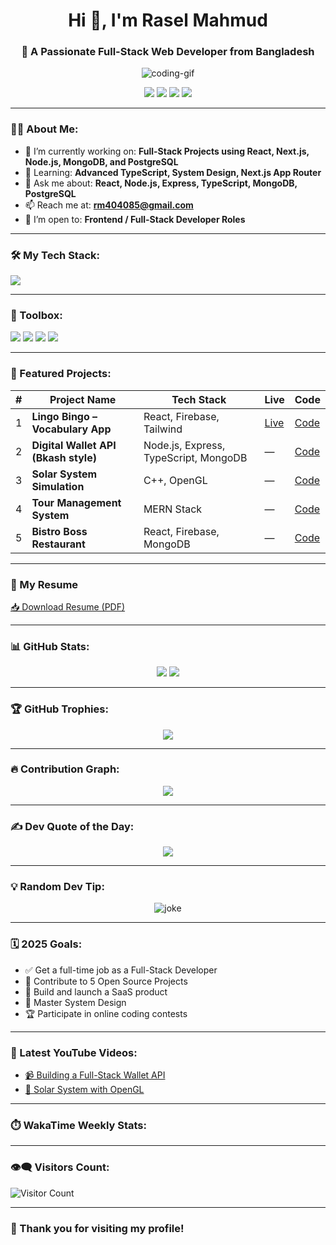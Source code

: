 <h1 align="center">Hi 👋, I'm Rasel Mahmud</h1>
<h3 align="center">🚀 A Passionate Full-Stack Web Developer from Bangladesh</h3>

<p align="center">
  <img src="https://www.canva.com/design/DAGyQlU2onk/5Zp7_7q6Uwx73y9uk-HLdw/view?utm_content=DAGyQlU2onk&utm_campaign=designshare&utm_medium=link2&utm_source=uniquelinks&utlId=hddcdbd62c1" width="full" alt="coding-gif" />
</p>

<p align="center">
  <a href="https://www.linkedin.com/in/rasel-mahmud-1ab0b5333/"><img src="https://img.shields.io/badge/-LinkedIn-blue?style=for-the-badge&logo=linkedin" /></a>
  <a href="https://www.facebook.com/"><img src="https://img.shields.io/badge/-Facebook-1877F2?style=for-the-badge&logo=facebook&logoColor=white" /></a>
  <a href="https://www.youtube.com/@raselmahmud7086"><img src="https://img.shields.io/badge/-YouTube-red?style=for-the-badge&logo=youtube&logoColor=white" /></a>
  <a href="mailto:rm404085@gmail.com"><img src="https://img.shields.io/badge/-Gmail-D14836?style=for-the-badge&logo=gmail&logoColor=white" /></a>
</p>

---

### 👨‍💻 About Me:

- 🔭 I’m currently working on: **Full-Stack Projects using React, Next.js, Node.js, MongoDB, and PostgreSQL**
- 🌱 Learning: **Advanced TypeScript, System Design, Next.js App Router**
- 💬 Ask me about: **React, Node.js, Express, TypeScript, MongoDB, PostgreSQL**
- 📫 Reach me at: **rm404085@gmail.com**
- 💼 I’m open to: **Frontend / Full-Stack Developer Roles**

---

### 🛠️ My Tech Stack:

<p align="left">
  <img src="https://skillicons.dev/icons?i=html,css,js,ts,react,nextjs,nodejs,express,mongodb,postgres,tailwind,git,github,figma,vscode,cpp,python" />
</p>

---

### 🧰 Toolbox:

<p align="left">
  <img src="https://img.shields.io/badge/-VS%20Code-007ACC?style=flat-square&logo=visual-studio-code&logoColor=white" />
  <img src="https://img.shields.io/badge/-Postman-orange?style=flat-square&logo=postman&logoColor=white" />
  <img src="https://img.shields.io/badge/-Figma-blueviolet?style=flat-square&logo=figma&logoColor=white" />
  <img src="https://img.shields.io/badge/-Vercel-000000?style=flat-square&logo=vercel&logoColor=white" />
</p>

---

### 📌 Featured Projects:

| # | Project Name | Tech Stack | Live | Code |
|--|--------------|------------|------|------|
| 1 | **Lingo Bingo – Vocabulary App** | React, Firebase, Tailwind | [Live](https://lingobingo.vercel.app) | [Code](https://github.com/rm404085/lingo-bingo) |
| 2 | **Digital Wallet API (Bkash style)** | Node.js, Express, TypeScript, MongoDB | — | [Code](https://github.com/rm404085/digital-wallet-api) |
| 3 | **Solar System Simulation** | C++, OpenGL | — | [Code](https://github.com/rm404085/solar-system-opengl) |
| 4 | **Tour Management System** | MERN Stack | — | [Code](https://github.com/rm404085/tour-management) |
| 5 | **Bistro Boss Restaurant** | React, Firebase, MongoDB | — | [Code](https://github.com/rm404085/bistro-boss) |

---

### 📄 My Resume

[📥 Download Resume (PDF)](https://example.com/my_resume.pdf)

---

### 📊 GitHub Stats:

<p align="center">
  <img src="https://github-readme-stats.vercel.app/api?username=rm404085&show_icons=true&theme=radical" />
  <img src="https://streak-stats.demolab.com?user=rm404085&theme=radical" />
</p>

---

### 🏆 GitHub Trophies:

<p align="center">
  <img src="https://github-profile-trophy.vercel.app/?username=rm404085&theme=radical&no-frame=true&margin-w=10&column=6" />
</p>

---

### 🔥 Contribution Graph:

<p align="center">
  <img src="https://github-readme-activity-graph.vercel.app/graph?username=rm404085&theme=tokyo-night" />
</p>

---

### ✍️ Dev Quote of the Day:

<p align="center">
  <img src="https://quotes-github-readme.vercel.app/api?type=horizontal&theme=radical" />
</p>

---

### 💡 Random Dev Tip:

<p align="center">
  <img src="https://readme-jokes.vercel.app/api" alt="joke" />
</p>

---

### 🗓️ 2025 Goals:

- ✅ Get a full-time job as a Full-Stack Developer  
- 🔄 Contribute to 5 Open Source Projects  
- 🚀 Build and launch a SaaS product  
- 🧠 Master System Design  
- 🏆 Participate in online coding contests

---

### 🎥 Latest YouTube Videos:

- [📹 Building a Full-Stack Wallet API](https://www.youtube.com/@raselmahmud7086)
- [🌌 Solar System with OpenGL](https://www.youtube.com/@raselmahmud7086)

---

### ⏱️ WakaTime Weekly Stats:

<!--START_SECTION:waka-->
<!--END_SECTION:waka-->

---

### 👁️‍🗨️ Visitors Count:

![Visitor Count](https://komarev.com/ghpvc/?username=rm404085&label=PROFILE+VIEWS&color=0e75b6&style=flat)

---

### 🙏 Thank you for visiting my profile!


